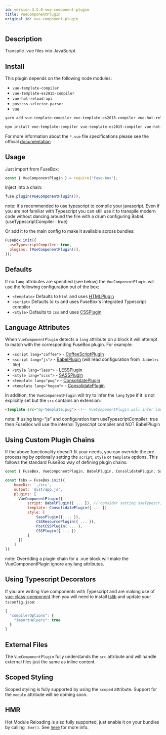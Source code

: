 ```yaml
---
id: version-3.5.0-vue-component-plugin
title: VueComponentPlugin
original_id: vue-component-plugin
---
```


## Description

Transpile .vue files into JavaScript.

## Install

This plugin depends on the following node modules:

- `vue-template-compiler`
- `vue-template-es2015-compiler`
- `vue-hot-reload-api`
- `postcss-selector-parser`
- `vue`

```bash
yarn add vue-template-compiler vue-template-es2015-compiler vue-hot-reload-api vue postcss-selector-parser --dev

npm install vue-template-compiler vue-template-es2015-compiler vue-hot-reload-api vue postcss-selector-parser --save-dev
```

For more information about the `*.vue` file specifications please see the
official [documentation](https://vue-loader.vuejs.org/en/start/spec.html)

## Usage

Just import from FuseBox:

```js
const { VueComponentPlugin } = require("fuse-box");
```

Inject into a chain:

```js
fuse.plugin(VueComponentPlugin());
```

note: It's recommended to use typescript to compile your javascript. Even if you
are not familiar with Typescript you can still use it to transpile modern code
without dancing around the fire with a drum configuring Babel.
{useTypescriptCompiler : true}

Or add it to the main config to make it available across bundles:

```js
FuseBox.init({
  useTypescriptCompiler: true,
  plugins: [VueComponentPlugin()],
});
```

## Defaults

If no `lang` attributes are specified (see below) the `VueComponentPlugin` will
use the following configuration out of the box:

- `<template>` Defaults to `html` and uses [HTMLPlugin](../plugins/html-plugin)
- `<script>` Defaults to `ts` and uses FuseBox's integrated Typescript compiler
- `<style>` Defaults to `css` and uses [CSSPlugin](../plugins/css-plugin)

## Language Attributes

When `VueComponentPlugin` detects a `lang` attribute on a block it will attempt
to match with the corresponding FuseBox plugin. For example:

- `<script lang="coffee">` - [CoffeeScriptPlugin](../plugins/coffee-plugin)
- `<script lang="js">` - [BabelPlugin](../plugins/babel) (will read
  configuration from `.babelrc` file)
- `<style lang="less">` - [LESSPlugin](../plugins/less-plugin)
- `<style lang="scss">` - [SASSPlugin](../plugins/sass-plugin)
- `<template lang="pug">` - [ConsolidatePlugin](../plugins/consolidate-plugin)
- `<template lang="hogan">` - [ConsolidatePlugin](../plugins/consolidate-plugin)

In addition, the `VueComponentPlugin` will try to infer the `lang` type if it is
not explicitly set but the `src` contains an extension:

```html
<template src="my-template.pug"> <!-- VueComponentPlugin will infer lang as "pug" -->
```

note: If using lang="js" and configuration item useTypescriptCompiler: true then
FuseBox will use the internal Typescript compiler and NOT BabelPlugin

## Using Custom Plugin Chains

If the above functionality doesn't fit your needs, you can override the
pre-processing by optionally setting the `script`, `style` or `template`
options. This follows the standard FuseBox way of defining plugin chains:

```js
const { FuseBox, VueComponentPlugin, BabelPlugin, ConsolidatePlugin, SassPlugin, CSSResourcePlugin, PostCSSPlugin, CSSPlugin } = require('fuse-box')

const fsbx = FuseBox.init({
    homeDir: './src',
    output: 'dist/app.js',
    plugins: [
      VueComponentPlugin({
          script: BabelPlugin({ ... }), // consider setting useTypescriptCompiler option in FuseBox
          template: ConsolidatePlugin({ ... })
          style: [
              SassPlugin({ ... }),
              CSSResourcePlugin({ ... }),
              PostCSSPlugin( ... ),
              CSSPlugin({ ... })
          ]
      })
    ]
})
```

note: Overriding a plugin chain for a .vue block will make the
VueComponentPlugin ignore any lang attributes.

## Using Typescript Decorators

If you are writing Vue components with Typescript and are making use of
[vue-class-component](https://github.com/vuejs/vue-class-component) then you
will need to install [tslib](https://github.com/Microsoft/tslib) and update your
`tsconfig.json`:

```js
{
  "compilerOptions": {
    "importHelpers": true
  }
}
```

## External Files

The `VueComponentPlugin` fully understands the `src` attribute and will handle
external files just the same as inline content.

## Scoped Styling

Scoped styling is fully supported by using the `scoped` attribute. Support for
the `module` attribute will be coming soon.

## HMR

Hot Module Reloading is also fully supported, just enable it on your bundles by
calling `.hmr()`. See [here](../development/hmr) for more info.
